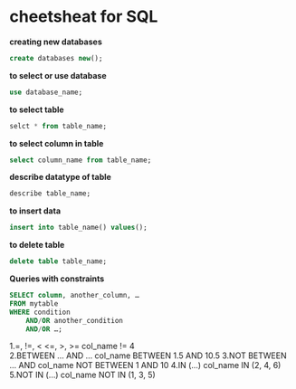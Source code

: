 # cheetsheat for  SQL 

**creating new databases**

```sql
create databases new();
```
**to select or use database**
```sql
use database_name;
```
**to select table**
```sql
selct * from table_name;
```
**to select column in table**
```sql
select column_name from table_name;
```

**describe datatype of table**
```sql
describe table_name;
```
**to insert data**
```sql
insert into table_name() values();
```
**to delete table**
```sql
delete table table_name;
```
**Queries with constraints**
```sql
SELECT column, another_column, …
FROM mytable
WHERE condition
    AND/OR another_condition
    AND/OR …;
```   

 1.=, !=, < <=, >, >=   col_name != 4<br>
 2.BETWEEN … AND …      col_name BETWEEN 1.5 AND 10.5
 3.NOT BETWEEN … AND    col_name NOT BETWEEN 1 AND 10
 4.IN (…)	              col_name IN (2, 4, 6)
 5.NOT IN (…)           col_name NOT IN (1, 3, 5)

